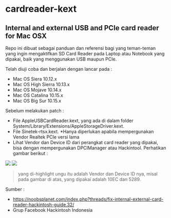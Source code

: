 # cardreader-kext

## Internal and external USB and PCIe card reader for Mac OSX

Repo ini dibuat sebagai panduan dan referensi bagi yang teman-teman yang ingin mengaktifkan SD Card Reader pada Laptop atau Notebook yang dipakai, baik yang menggunakan USB maupun PCIe.

Telah diuji coba dan berjalan dengan lancar pada :
- Mac OS Siera 10.12.x
- Mac OS High Sierra 10.13.x
- Mac OS Mojave 10.14.x
- Mac OS Catalina 10.15.x
- Mac OS Big Sur 10.15.x

Sebelum melakukan patch :
- File AppleUSBCardReader.kext, yang ada di dalam folder System/Library/Extensions/AppleStorageDriver.kext.
- File Sinetek-rtsx.kext. *Hanya diperlukan apabila mempergunakan Vendor Realtek PCIe versi lama
- Lihat Vendor dan Device ID dari perangkat card reader yang dipakai, bisa dengan mempergunakan DPCIManager atau Hackintool. Perhatikan gambar berikut :

![](https://raw.githubusercontent.com/daniasefine/cardreader-kext/main/img/1.png)
![](https://raw.githubusercontent.com/daniasefine/cardreader-kext/main/img/2.png)
> yang di-highlight ungu itu adalah Vendor dan Device ID nya, misal pada gambar di atas, yang dipakai adalah 10EC dan 5289.

Sumber :
- https://noobsplanet.com/index.php?threads/fix-internal-external-card-reader-hackintosh-guide.32/
- Grup Facebook Hackintosh Indonesia
